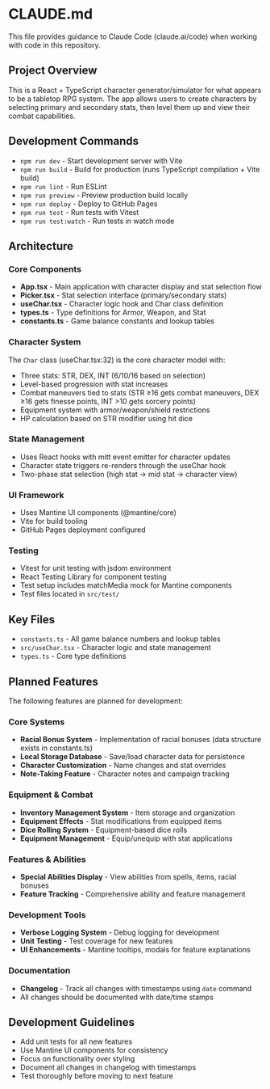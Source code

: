 # CLAUDE.md

This file provides guidance to Claude Code (claude.ai/code) when working with code in this repository.

## Project Overview

This is a React + TypeScript character generator/simulator for what appears to be a tabletop RPG system. The app allows users to create characters by selecting primary and secondary stats, then level them up and view their combat capabilities.

## Development Commands

- `npm run dev` - Start development server with Vite
- `npm run build` - Build for production (runs TypeScript compilation + Vite build)
- `npm run lint` - Run ESLint
- `npm run preview` - Preview production build locally
- `npm run deploy` - Deploy to GitHub Pages
- `npm run test` - Run tests with Vitest
- `npm run test:watch` - Run tests in watch mode

## Architecture

### Core Components
- **App.tsx** - Main application with character display and stat selection flow
- **Picker.tsx** - Stat selection interface (primary/secondary stats)
- **useChar.tsx** - Character logic hook and Char class definition
- **types.ts** - Type definitions for Armor, Weapon, and Stat
- **constants.ts** - Game balance constants and lookup tables

### Character System
The `Char` class (useChar.tsx:32) is the core character model with:
- Three stats: STR, DEX, INT (6/10/16 based on selection)
- Level-based progression with stat increases
- Combat maneuvers tied to stats (STR ≥16 gets combat maneuvers, DEX ≥16 gets finesse points, INT >10 gets sorcery points)
- Equipment system with armor/weapon/shield restrictions
- HP calculation based on STR modifier using hit dice

### State Management
- Uses React hooks with mitt event emitter for character updates
- Character state triggers re-renders through the useChar hook
- Two-phase stat selection (high stat → mid stat → character view)

### UI Framework
- Uses Mantine UI components (@mantine/core)
- Vite for build tooling
- GitHub Pages deployment configured

### Testing
- Vitest for unit testing with jsdom environment
- React Testing Library for component testing
- Test setup includes matchMedia mock for Mantine components
- Test files located in `src/test/`

## Key Files
- `constants.ts` - All game balance numbers and lookup tables
- `src/useChar.tsx` - Character logic and state management
- `types.ts` - Core type definitions

## Planned Features

The following features are planned for development:

### Core Systems
- **Racial Bonus System** - Implementation of racial bonuses (data structure exists in constants.ts)
- **Local Storage Database** - Save/load character data for persistence
- **Character Customization** - Name changes and stat overrides
- **Note-Taking Feature** - Character notes and campaign tracking

### Equipment & Combat
- **Inventory Management System** - Item storage and organization
- **Equipment Effects** - Stat modifications from equipped items
- **Dice Rolling System** - Equipment-based dice rolls
- **Equipment Management** - Equip/unequip with stat applications

### Features & Abilities
- **Special Abilities Display** - View abilities from spells, items, racial bonuses
- **Feature Tracking** - Comprehensive ability and feature management

### Development Tools
- **Verbose Logging System** - Debug logging for development
- **Unit Testing** - Test coverage for new features
- **UI Enhancements** - Mantine tooltips, modals for feature explanations

### Documentation
- **Changelog** - Track all changes with timestamps using `date` command
- All changes should be documented with date/time stamps

## Development Guidelines
- Add unit tests for all new features
- Use Mantine UI components for consistency
- Focus on functionality over styling
- Document all changes in changelog with timestamps
- Test thoroughly before moving to next feature